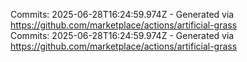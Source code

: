 Commits: 2025-06-28T16:24:59.974Z - Generated via https://github.com/marketplace/actions/artificial-grass
<br>
Commits: 2025-06-28T16:24:59.974Z - Generated via https://github.com/marketplace/actions/artificial-grass
<br>
